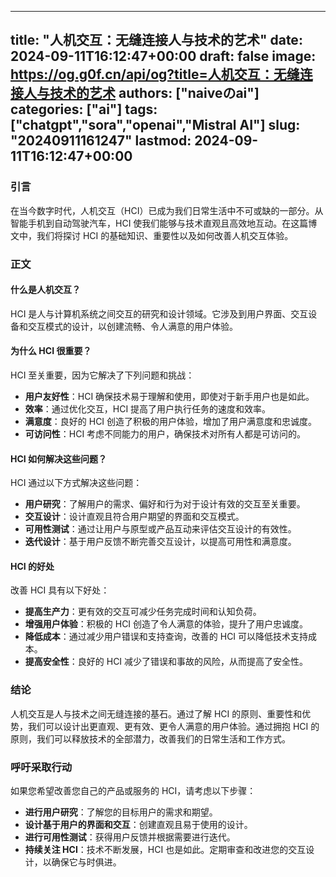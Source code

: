 
---
title: "人机交互：无缝连接人与技术的艺术"
date: 2024-09-11T16:12:47+00:00
draft: false
image: https://og.g0f.cn/api/og?title=人机交互：无缝连接人与技术的艺术
authors: ["naiveのai"]
categories: ["ai"]
tags: ["chatgpt","sora","openai","Mistral AI"]
slug: "20240911161247"
lastmod: 2024-09-11T16:12:47+00:00
---
### 引言

在当今数字时代，人机交互（HCI）已成为我们日常生活中不可或缺的一部分。从智能手机到自动驾驶汽车，HCI 使我们能够与技术直观且高效地互动。在这篇博文中，我们将探讨 HCI 的基础知识、重要性以及如何改善人机交互体验。

### 正文

#### 什么是人机交互？

HCI 是人与计算机系统之间交互的研究和设计领域。它涉及到用户界面、交互设备和交互模式的设计，以创建流畅、令人满意的用户体验。

#### 为什么 HCI 很重要？

HCI 至关重要，因为它解决了下列问题和挑战：

- **用户友好性**：HCI 确保技术易于理解和使用，即使对于新手用户也是如此。
- **效率**：通过优化交互，HCI 提高了用户执行任务的速度和效率。
- **满意度**：良好的 HCI 创造了积极的用户体验，增加了用户满意度和忠诚度。
- **可访问性**：HCI 考虑不同能力的用户，确保技术对所有人都是可访问的。

#### HCI 如何解决这些问题？

HCI 通过以下方式解决这些问题：

- **用户研究**：了解用户的需求、偏好和行为对于设计有效的交互至关重要。
- **交互设计**：设计直观且符合用户期望的界面和交互模式。
- **可用性测试**：通过让用户与原型或产品互动来评估交互设计的有效性。
- **迭代设计**：基于用户反馈不断完善交互设计，以提高可用性和满意度。

#### HCI 的好处

改善 HCI 具有以下好处：

- **提高生产力**：更有效的交互可减少任务完成时间和认知负荷。
- **增强用户体验**：积极的 HCI 创造了令人满意的体验，提升了用户忠诚度。
- **降低成本**：通过减少用户错误和支持查询，改善的 HCI 可以降低技术支持成本。
- **提高安全性**：良好的 HCI 减少了错误和事故的风险，从而提高了安全性。

### 结论

人机交互是人与技术之间无缝连接的基石。通过了解 HCI 的原则、重要性和优势，我们可以设计出更直观、更有效、更令人满意的用户体验。通过拥抱 HCI 的原则，我们可以释放技术的全部潜力，改善我们的日常生活和工作方式。

### 呼吁采取行动

如果您希望改善您自己的产品或服务的 HCI，请考虑以下步骤：

- **进行用户研究**：了解您的目标用户的需求和期望。
- **设计基于用户的界面和交互**：创建直观且易于使用的设计。
- **进行可用性测试**：获得用户反馈并根据需要进行迭代。
- **持续关注 HCI**：技术不断发展，HCI 也是如此。定期审查和改进您的交互设计，以确保它与时俱进。